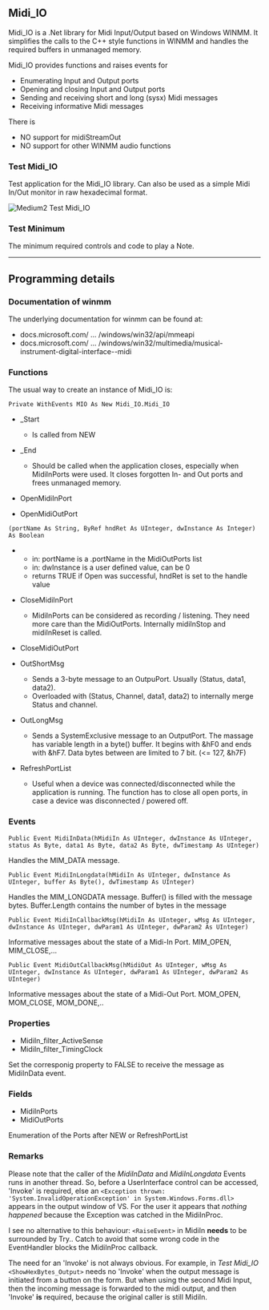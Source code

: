 ## Midi_IO

Midi_IO is a .Net library for Midi Input/Output based on Windows WINMM.
It simplifies the calls to the C++ style functions in WINMM and handles the required buffers in unmanaged memory.

Midi_IO provides functions and raises events for
- Enumerating Input and Output ports
- Opening and closing Input and Output ports
- Sending and receiving short and long (sysx) Midi messages
- Receiving informative Midi messages

There is 
- NO support for midiStreamOut
- NO support for other WINMM audio functions


### Test Midi_IO

Test application for the Midi_IO library. Can also be used as a simple Midi In/Out monitor in raw hexadecimal format.

![Medium2 Test Midi_IO](https://user-images.githubusercontent.com/88147904/210873234-d68f61cc-d203-4d49-84e2-2c4f4b94420c.PNG)


### Test Minimum

The minimum required controls and code to play a Note.

---

## Programming details

### Documentation of winmm

The underlying documentation for winmm can be found at:
- docs.microsoft.com/ ... /windows/win32/api/mmeapi
- docs.microsoft.com/ ... /windows/win32/multimedia/musical-instrument-digital-interface--midi

### Functions

The usual way to create an instance of Midi_IO is:

```
Private WithEvents MIO As New Midi_IO.Midi_IO
```

- _Start
  - Is called from NEW 
 
- _End
  - Should be called when the application closes, especially when MidiInPorts were used.
        It closes forgotten In- and Out ports and frees unmanaged memory.

- OpenMidiInPort
- OpenMidiOutPort
```
(portName As String, ByRef hndRet As UInteger, dwInstance As Integer) As Boolean
```
- 
  - in: portName is a .portName in the MidiOutPorts list
  - in: dwInstance is a user defined value, can be 0
  - returns TRUE if Open was successful, hndRet is set to the handle value
       
- CloseMidiInPort
  - MidiInPorts can be considered as recording / listening. They need more care than the MidiOutPorts.
        Internally midiInStop and midiInReset is called.

- CloseMidiOutPort

- OutShortMsg
  - Sends a 3-byte message to an OutpuPort. Usually (Status, data1, data2). 
  - Overloaded with (Status, Channel, data1, data2) to internally merge Status and channel.
- OutLongMsg
  - Sends a SystemExclusive message to an OutputPort. The massage has variable length in a byte() buffer.
        It begins with &hF0 and ends with &hF7. Data bytes between are limited to 7 bit. (<= 127, &h7F)

- RefreshPortList
  - Useful when a device was connected/disconnected while the application is running.
        The function has to close all open ports, in case a device was disconnected / powered off.

### Events
```
Public Event MidiInData(hMidiIn As UInteger, dwInstance As UInteger, status As Byte, data1 As Byte, data2 As Byte, dwTimestamp As UInteger)
```
Handles the MIM_DATA message.

```    
Public Event MidiInLongdata(hMidiIn As UInteger, dwInstance As UInteger, buffer As Byte(), dwTimestamp As UInteger)
```
Handles the MIM_LONGDATA message. Buffer() is filled with the message bytes. Buffer.Length contains the number of bytes in the message
   
```
Public Event MidiInCallbackMsg(hMidiIn As UInteger, wMsg As UInteger, dwInstance As UInteger, dwParam1 As UInteger, dwParam2 As UInteger)
```
Informative messages about the state of a Midi-In Port. MIM_OPEN, MIM_CLOSE,... 
   
```   
Public Event MidiOutCallbackMsg(hMidiOut As UInteger, wMsg As UInteger, dwInstance As UInteger, dwParam1 As UInteger, dwParam2 As UInteger)
```
   Informative messages about the state of a Midi-Out Port. MOM_OPEN, MOM_CLOSE, MOM_DONE,.. 


### Properties

- MidiIn_filter_ActiveSense
- MidiIn_filter_TimingClock

Set the corresponig property to FALSE to receive the message as MidiInData event.

### Fields

- MidiInPorts
- MidiOutPorts

Enumeration of the Ports after NEW or RefreshPortList

### Remarks
Please note that the caller of the _MidiInData_ and _MidiInLongdata_ Events runs in another thread. So, before a UserInterface control can be accessed, 'Invoke' is required, else an
`<Exception thrown: 'System.InvalidOperationException' in System.Windows.Forms.dll>` appears in the output window of VS. For the user it appears that _nothing happened_ because the Exception was catched in the MidiInProc.

I see no alternative to this behaviour:
`<RaiseEvent>` in MidiIn **needs** to be surrounded by Try.. Catch to avoid that some wrong code in the EventHandler blocks the MidiInProc callback.

The need for an 'Invoke' is not always obvious. For example, in _Test Midi_IO_ `<ShowHexBytes_Output>` needs no 'Invoke' when the output message is initiated from a button on the form. But when using the second Midi Input, then the incoming message is forwarded to the midi output, and then 'Invoke' **is** required, because the original caller is still MidiIn.




